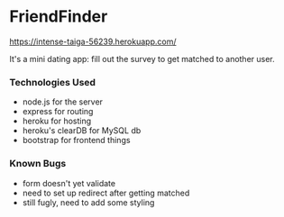 # FriendFinder

https://intense-taiga-56239.herokuapp.com/

It's a mini dating app: fill out the survey to get matched to another user.

### Technologies Used
* node.js for the server
* express for routing
* heroku for hosting
* heroku's clearDB for MySQL db
* bootstrap for frontend things

### Known Bugs
* form doesn't yet validate
* need to set up redirect after getting matched
* still fugly, need to add some styling
